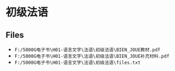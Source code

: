 # 初级法语

## Files

- `F:/5000G电子书\H01-语言文字\法语\初级法语\BIEN_JOUE教材.pdf`
- `F:/5000G电子书\H01-语言文字\法语\初级法语\BIEN_JOUE补充材料.pdf`
- `F:/5000G电子书\H01-语言文字\法语\初级法语\files.txt`
